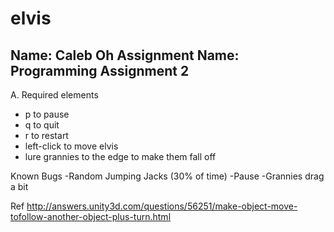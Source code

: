 # elvis
Name: Caleb Oh
Assignment Name: Programming Assignment 2
------------------------------------------------------------------------
A. Required elements
- p to pause
- q to quit
- r to restart
- left-click to move elvis
- lure grannies to the edge to make them fall off

Known Bugs
-Random Jumping Jacks (30% of time)
-Pause -Grannies drag a bit

Ref 
http://answers.unity3d.com/questions/56251/make-object-move-tofollow-another-object-plus-turn.html
